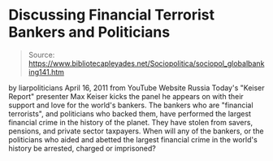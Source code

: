 # Discussing Financial Terrorist Bankers and Politicians

> Source: https://www.bibliotecapleyades.net/Sociopolitica/sociopol_globalbanking141.htm

by
liarpoliticians
April 16, 2011
from
YouTube Website
Russia Today's "Keiser Report" presenter Max
Keiser kicks the panel he appears on with their support and love for the
world's bankers.
The bankers who are "financial terrorists", and
politicians who backed them, have performed the largest financial crime in
the history of the planet. They have stolen from savers, pensions, and
private sector taxpayers.
When will any of the bankers, or the politicians who aided and abetted the
largest financial crime in the world's history be arrested, charged or
imprisoned?
